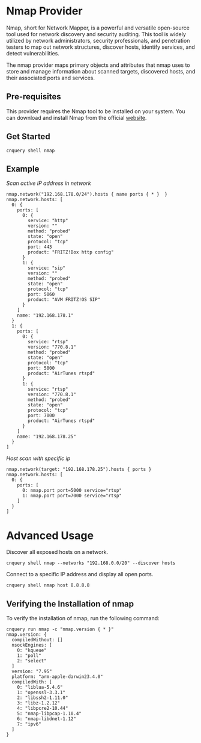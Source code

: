 # Nmap Provider

Nmap, short for Network Mapper, is a powerful and versatile open-source tool used for network discovery and security auditing. This tool is widely utilized by network administrators, security professionals, and penetration testers to map out network structures, discover hosts, identify services, and detect vulnerabilities.

The nmap provider maps primary objects and attributes that nmap uses to store and manage information about scanned targets, discovered hosts, and their associated ports and services.

## Pre-requisites

This provider requires the Nmap tool to be installed on your system. You can download and install Nmap from the official [website](https://nmap.org/download.html).

## Get Started

```shell
cnquery shell nmap
```

## Example

*Scan active IP address in network*

```shell
nmap.network("192.168.178.0/24").hosts { name ports { * }  }
nmap.network.hosts: [
  0: {
    ports: [
      0: {
        service: "http"
        version: ""
        method: "probed"
        state: "open"
        protocol: "tcp"
        port: 443
        product: "FRITZ!Box http config"
      }
      1: {
        service: "sip"
        version: ""
        method: "probed"
        state: "open"
        protocol: "tcp"
        port: 5060
        product: "AVM FRITZ!OS SIP"
      }
    ]
    name: "192.168.178.1"
  }
  1: {
    ports: [
      0: {
        service: "rtsp"
        version: "770.8.1"
        method: "probed"
        state: "open"
        protocol: "tcp"
        port: 5000
        product: "AirTunes rtspd"
      }
      1: {
        service: "rtsp"
        version: "770.8.1"
        method: "probed"
        state: "open"
        protocol: "tcp"
        port: 7000
        product: "AirTunes rtspd"
      }
    ]
    name: "192.168.178.25"
  }
]
```

*Host scan with specific ip*

```shell
nmap.network(target: "192.168.178.25").hosts { ports }
nmap.network.hosts: [
  0: {
    ports: [
      0: nmap.port port=5000 service="rtsp"
      1: nmap.port port=7000 service="rtsp"
    ]
  }
]
```

# Advanced Usage

Discover all exposed hosts on a network.

```shell
cnquery shell nmap --networks "192.168.0.0/20" --discover hosts
```

Connect to a specific IP address and display all open ports.

```shell
cnquery shell nmap host 8.8.8.8
```

## Verifying the Installation of nmap

To verify the installation of nmap, run the following command:

```shell
cnquery run nmap -c "nmap.version { * }"
nmap.version: {
  compiledWithout: []
  nsockEngines: [
    0: "kqueue"
    1: "poll"
    2: "select"
  ]
  version: "7.95"
  platform: "arm-apple-darwin23.4.0"
  compiledWith: [
    0: "liblua-5.4.6"
    1: "openssl-3.3.1"
    2: "libssh2-1.11.0"
    3: "libz-1.2.12"
    4: "libpcre2-10.44"
    5: "nmap-libpcap-1.10.4"
    6: "nmap-libdnet-1.12"
    7: "ipv6"
  ]
}
```